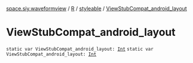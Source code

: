 [space.siy.waveformview](../../index.md) / [R](../index.md) / [styleable](index.md) / [ViewStubCompat_android_layout](./-view-stub-compat_android_layout.md)

# ViewStubCompat_android_layout

`static var ViewStubCompat_android_layout: `[`Int`](https://kotlinlang.org/api/latest/jvm/stdlib/kotlin/-int/index.html)
`static var ViewStubCompat_android_layout: `[`Int`](https://kotlinlang.org/api/latest/jvm/stdlib/kotlin/-int/index.html)